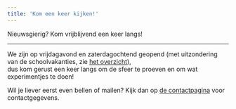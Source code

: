 ```yaml
---
title: 'Kom een keer kijken!'
---
```


Nieuwsgierig? Kom vrijblijvend een keer langs!

---

We zijn op vrijdagavond en zaterdagochtend geopend (met uitzondering van de schoolvakanties, zie [het overzicht](/informatie/vakanties)),  
dus kom gerust een keer langs om de sfeer te proeven en om wat experimentjes te doen!

Wil je liever eerst even bellen of mailen? Kijk dan op [de contactpagina](/contact) voor contactgegevens.